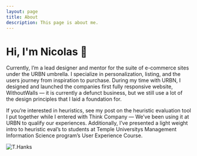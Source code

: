 ```yaml
---
layout: page
title: About
description: This page is about me.
---
```

# Hi, I'm Nicolas 👋
Currently, I’m a lead designer and mentor for the suite of e-commerce sites under the URBN umbrella. I specialize in personalization, listing, and the users journey from inspiration to purchase. During my time with URBN, I designed and launched the companies first fully responsive website, WithoutWalls — it is currently a defunct business, but we still use a lot of the design principles that I laid a foundation for.

If you’re interested in heuristics, see my post on the heuristic evaluation tool I put together while I entered with Think Company — We’ve been using it at URBN to qualify our experiences. Additionally, I’ve presented a light weight intro to heuristic eval’s to students at Temple Universitys Management Information Science program’s User Experience Course.


![T.Hanks](coianac.github.io/img/thanks.gif)
